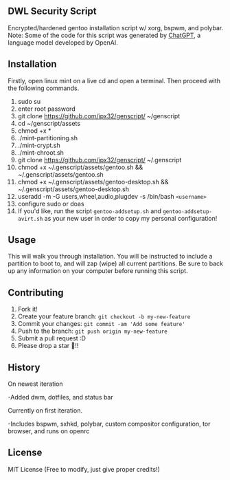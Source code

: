 ## DWL Security Script

Encrypted/hardened gentoo installation script w/ xorg, bspwm, and polybar.
Note: Some of the code for this script was generated by [ChatGPT](https://openai.com/blog/chatting-with-ai/), a language model developed by OpenAI.

## Installation

Firstly, open linux mint on a live cd and open a terminal.
Then proceed with the following commands.

1. sudo su
2. enter root password
3. git clone https://github.com/jpx32/genscript/ ~/genscript
4. cd ~/genscript/assets 
5. chmod +x *
6. ./mint-partitioning.sh
7. ./mint-crypt.sh
8. ./mint-chroot.sh
9. git clone https://github.com/jpx32/genscript/ ~/.genscript
10. chmod +x ~/.genscript/assets/gentoo.sh && ~/.genscript/assets/gentoo.sh
11. chmod +x ~/.genscript/assets/gentoo-desktop.sh && ~/.genscript/assets/gentoo-desktop.sh
12. useradd -m -G users,wheel,audio,plugdev -s /bin/bash `<username>`
13. configure sudo or doas
14. If you'd like, run the script `gentoo-addsetup.sh` and `gentoo-addsetup-avirt.sh` as your new user in order to copy my personal configuration!

## Usage

This will walk you through installation. You will be instructed to include a partition
to boot to, and will zap (wipe) all current partitions. Be sure to back up any
information on your computer before running this script.

## Contributing

1. Fork it!
2. Create your feature branch: `git checkout -b my-new-feature`
3. Commit your changes: `git commit -am 'Add some feature'`
4. Push to the branch: `git push origin my-new-feature`
5. Submit a pull request :D
6. Please drop a star 🌟!!

## History

On newest iteration

-Added dwm, dotfiles, and status bar

Currently on first iteration.

<p> -Includes bspwm, sxhkd, polybar, custom compositor configuration, tor browser, and runs on openrc</p>

## License

MIT License (Free to modify, just give proper credits!)
